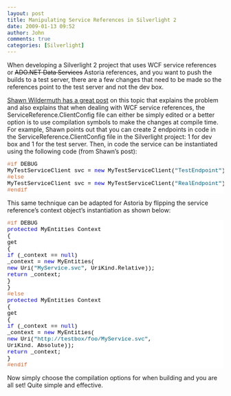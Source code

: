 ```yaml
---
layout: post
title: Manipulating Service References in Silverlight 2
date: 2009-01-13 09:52
author: John
comments: true
categories: [Silverlight]
---
```

<p>When developing a Silverlight 2 project that uses WCF service references or <strike>ADO.NET Data Services</strike> Astoria references, and you want to push the builds to a test server, there are a few changes that need to be made so the references point to the test server and not the dev box. </p>  <p><a href="http://wildermuth.com/2008/11/08/Controlling_Service_References_in_Silverlight_2">Shawn Wildermuth has a great post</a> on this topic that explains the problem and also explains that when dealing with WCF service references, the ServiceReference.ClientConfig file can either be simply edited or a better option is to use compilation symbols to make the changes at compile time. For example, Shawn points out that you can create 2 endpoints in code in the ServiceReference.ClientConfig file in the Silverlight project: 1 for dev box and 1 for the test server. Then, in code the service can be instantiated using the following code (from Shawn’s post):</p>  <pre class="csharpcode"><span class="preproc">#if</span> DEBUG
MyTestServiceClient svc = <span class="kwrd">new</span> MyTestServiceClient(<span class="str">&quot;TestEndpoint&quot;</span>);
<span class="preproc">#else</span>
MyTestServiceClient svc = <span class="kwrd">new</span> MyTestServiceClient(<span class="str">&quot;RealEndpoint&quot;</span>);
<span class="preproc">#endif</span></pre>
<p>This same technique can be adapted for Astoria by flipping the service reference’s context object’s instantiation as shown below:</p>
<pre class="csharpcode"><span class="preproc">#if</span> DEBUG
<span class="kwrd">protected</span> MyEntities Context
{
get
{
<span class="kwrd">if</span> (_context == <span class="kwrd">null</span>)
_context = <span class="kwrd">new</span> MyEntities(
<span class="kwrd">new</span> Uri(<span class="str">&quot;MyService.svc&quot;</span>, UriKind.Relative));
<span class="kwrd">return</span> _context;
}
}
<span class="preproc">#else</span>
<span class="kwrd">protected</span> MyEntities Context
{
get
{
<span class="kwrd">if</span> (_context == <span class="kwrd">null</span>)
_context = <span class="kwrd">new</span> MyEntities(
<span class="kwrd">new</span> Uri(<span class="str">&quot;http://testbox/foo/MyService.svc&quot;</span>,
UriKind. Absolute));
<span class="kwrd">return</span> _context;
}
<span class="preproc">#endif</span></pre>
<p>Now simply choose the compilation options for when building and you are all set! Quite simple and effective. </p>
<style type="text/css">
.csharpcode, .csharpcode pre
{
font-size: small;
color: black;
font-family: consolas, "Courier New", courier, monospace;
background-color: #ffffff;
/*white-space: pre;*/
}
.csharpcode pre { margin: 0em; }
.csharpcode .rem { color: #008000; }
.csharpcode .kwrd { color: #0000ff; }
.csharpcode .str { color: #006080; }
.csharpcode .op { color: #0000c0; }
.csharpcode .preproc { color: #cc6633; }
.csharpcode .asp { background-color: #ffff00; }
.csharpcode .html { color: #800000; }
.csharpcode .attr { color: #ff0000; }
.csharpcode .alt
{
background-color: #f4f4f4;
width: 100%;
margin: 0em;
}
.csharpcode .lnum { color: #606060; }</style>

